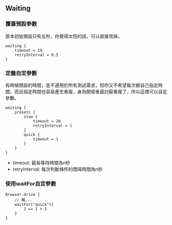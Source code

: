 ## Waiting

### 覆蓋預設參數
原本初始預設只有五秒，你覺得太短的話，可以直接改掉。
```
waiting {
    timeout = 10
    retryInterval = 0.5
}
```

### 定義自定參數

有時候預設的時間，並不適用於所有測試需求，但你又不希望每次都自己指定時間，而且指定時間也容易產生重複，身為開發者最討厭重複了，所以這裡可以自定參數。
```
waiting {
    presets {
        slow {
            timeout = 20
            retryInterval = 1
        }
        quick {
            timeout = 1
        }
    }
}
```
* timeout: 最長等待時間為n秒
* retryInterval: 每次判斷條件的間隔時間為n秒

### 使用waitFor自定參數

```
Browser.drive {
    // 略...
    waitFor("quick"){
	    2 == 1 + 1
    }
}
```
